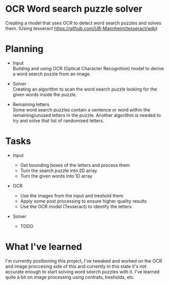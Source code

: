 # OCR Word search puzzle solver
 Creating a model that uses OCR to detect word search puzzles and solves them.
 (Using tesseract https://github.com/UB-Mannheim/tesseract/wiki)


# Planning
* Input <br>
    Building and using OCR (Optical Character Recognition) model to derive a word search puzzle from an image.

* Solver <br>
    Creating an algorithm to scan the word search puzzle looking for the given words inside the puzzle.

* Remaining letters <br>
    Some word search puzzles contain a sentence or word within the remaining/unused letters in the puzzle.
    Another algorithm is needed to try and solve that list of randomised letters.


# Tasks
* Input
    * Get bounding boxes of the letters and process them
    * Turn the search puzzle into 2D array
    * Turn the given words into 1D array
    
* OCR
    * Use the images from the input and treshold them
    * Apply some post processing to ensure higher quality results
    * Use the OCR model (Tesseract) to identify the letters

* Solver
    * TODO

# What I've learned
I'm currently postboning this project, I've tweaked and worked on the OCR and image proccesing side of this and currently in this state it's not accurate enough to start solving word search puzzles with it. I've learned quite a bit on image processing using contrats, tresholds, etc.
